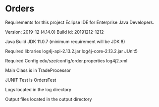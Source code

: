 # Orders

Requirements for this project
Eclipse IDE for Enterprise Java Developers.

Version: 2019-12 (4.14.0)
Build id: 20191212-1212

Java Build JDK 11.0.7 (minimum requirement will be JDK 8)

Required libraries
log4j-api-2.13.2.jar
log4j-core-2.13.2.jar
JUnit5

Required Config
edu/sze/config/order.properties
log4j2.xml

Main Class is in TradeProcessor

JUNIT Test is OrdersTest

Logs located in the log directory

Output files located in the output directory
